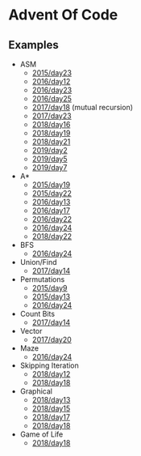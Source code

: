 Advent Of Code
==============

Examples
--------

- ASM
  * [2015/day23](2015/day23.py)
  * [2016/day12](2016/day12.py)
  * [2016/day23](2016/day23.py)
  * [2016/day25](2016/day25.py)
  * [2017/day18](2017/day18.py) (mutual recursion)
  * [2017/day23](2017/day23.py)
  * [2018/day16](2018/day16.py)
  * [2018/day19](2018/day19.py)
  * [2018/day21](2018/day21.py)
  * [2019/day2](2019/day2.py)
  * [2019/day5](2019/day5.py)
  * [2019/day7](2019/day7.py)
- A*
  * [2015/day19](2015/day19.py)
  * [2015/day22](2015/day22.py)
  * [2016/day13](2016/day13.py)
  * [2016/day17](2016/day17.py)
  * [2016/day22](2016/day22.py)
  * [2016/day24](2016/day24.py)
  * [2018/day22](2018/day22.py)
- BFS
  * [2016/day24](2016/day24.py)
- Union/Find
  * [2017/day14](2017/day14.py)
- Permutations
  * [2015/day9](2015/day9.py)
  * [2015/day13](2015/day13.py)
  * [2016/day24](2015/day24.py)
- Count Bits
  * [2017/day14](2017/day14.py)
- Vector
  * [2017/day20](2017/day20.py)
- Maze
  * [2016/day24](2016/day24.py)
- Skipping Iteration
  * [2018/day12](2018/day12.py)
  * [2018/day18](2018/day18.py)
- Graphical
  * [2018/day13](2018/day13.py)
  * [2018/day15](2018/day15.py)
  * [2018/day17](2018/day17.py)
  * [2018/day18](2018/day18.py)
- Game of Life
  * [2018/day18](2018/day18.py)
